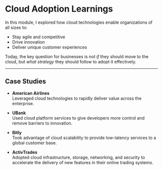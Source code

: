 # Cloud Adoption Learnings

In this module, I explored how cloud technologies enable organizations of all sizes to:

- Stay agile and competitive  
- Drive innovation  
- Deliver unique customer experiences  

Today, the key question for businesses is not *if* they should move to the cloud, but *what strategy* they should follow to adopt it effectively.  

---

## Case Studies

- **American Airlines**  
  Leveraged cloud technologies to rapidly deliver value across the enterprise.  

- **UBank**  
  Used cloud platform services to give developers more control and remove barriers to innovation.  

- **Bitly**  
  Took advantage of cloud scalability to provide low-latency services to a global customer base.  

- **ActivTrades**  
  Adopted cloud infrastructure, storage, networking, and security to accelerate the delivery of new features in their online trading systems.  
